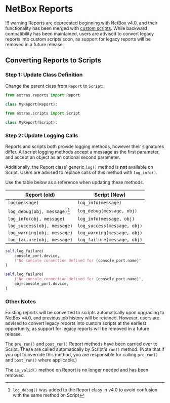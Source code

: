 # NetBox Reports

!!! warning
    Reports are deprecated beginning with NetBox v4.0, and their functionality has been merged with [custom scripts](./custom-scripts.md). While backward compatibility has been maintained, users are advised to convert legacy reports into custom scripts soon, as support for legacy reports will be removed in a future release.

## Converting Reports to Scripts

### Step 1: Update Class Definition

Change the parent class from `Report` to `Script`:

```python title="Old code"
from extras.reports import Report

class MyReport(Report):
```

```python title="New code"
from extras.scripts import Script

class MyReport(Script):
```

### Step 2: Update Logging Calls

Reports and scripts both provide logging methods, however their signatures differ. All script logging methods accept a message as the first parameter, and accept an object as an optional second parameter.

Additionally, the Report class' generic `log()` method is **not** available on Script. Users are advised to replace calls of this method with `log_info()`.

Use the table below as a reference when updating these methods.

| Report (old)                  | Script (New)                |
|-------------------------------|-----------------------------|
| `log(message)`                | `log_info(message)`         |
| `log_debug(obj, message)`[^1] | `log_debug(message, obj)`   |
| `log_info(obj, message)`      | `log_info(message, obj)`    |
| `log_success(obj, message)`   | `log_success(message, obj)` |
| `log_warning(obj, message)`   | `log_warning(message, obj)` |
| `log_failure(obj, message)`   | `log_failure(message, obj)` |

[^1]: `log_debug()` was added to the Report class in v4.0 to avoid confusion with the same method on Script

```python title="Old code"
self.log_failure(
    console_port.device,
    f"No console connection defined for {console_port.name}"
)
```

```python title="New code"
self.log_failure(
    f"No console connection defined for {console_port.name}",
    obj=console_port.device,
)
```

### Other Notes

Existing reports will be converted to scripts automatically upon upgrading to NetBox v4.0, and previous job history will be retained. However, users are advised to convert legacy reports into custom scripts at the earliest opportunity, as support for legacy reports will be removed in a future release.

The `pre_run()` and `post_run()` Report methods have been carried over to Script. These are called automatically by Script's `run()` method. (Note that if you opt to override this method, you are responsible for calling `pre_run()` and `post_run()` where applicable.)

The `is_valid()` method on Report is no longer needed and has been removed.
